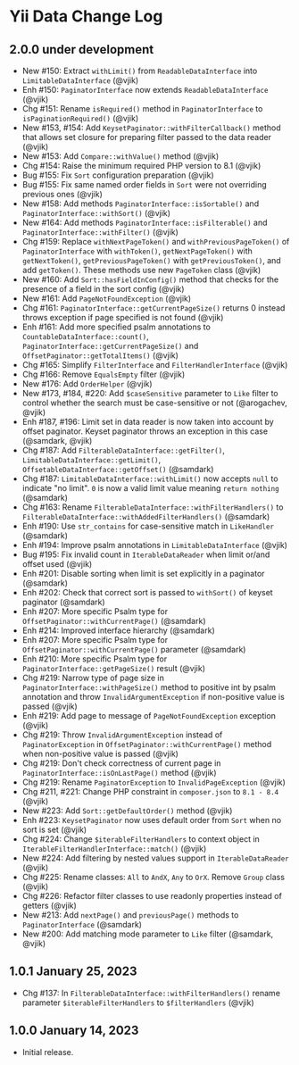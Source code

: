 # Yii Data Change Log

## 2.0.0 under development

- New #150: Extract `withLimit()` from `ReadableDataInterface` into `LimitableDataInterface` (@vjik)
- Enh #150: `PaginatorInterface` now extends `ReadableDataInterface` (@vjik)
- Chg #151: Rename `isRequired()` method in `PaginatorInterface` to `isPaginationRequired()` (@vjik)
- New #153, #154: Add `KeysetPaginator::withFilterCallback()` method that allows set closure for preparing filter passed to
  the data reader (@vjik)
- New #153: Add `Compare::withValue()` method (@vjik)
- Chg #154: Raise the minimum required PHP version to 8.1 (@vjik)
- Bug #155: Fix `Sort` configuration preparation (@vjik)
- Bug #155: Fix same named order fields in `Sort` were not overriding previous ones (@vjik)
- New #158: Add methods `PaginatorInterface::isSortable()` and `PaginatorInterface::withSort()` (@vjik)
- New #164: Add methods `PaginatorInterface::isFilterable()` and `PaginatorInterface::withFilter()` (@vjik)
- Chg #159: Replace `withNextPageToken()` and `withPreviousPageToken()` of `PaginatorInterface` with `withToken()`,
  `getNextPageToken()` with `getNextToken()`, `getPreviousPageToken()` with `getPreviousToken()`, and add `getToken()`.
  These methods use new `PageToken` class (@vjik)
- New #160: Add `Sort::hasFieldInConfig()` method that checks for the presence of a field in the sort config (@vjik)
- New #161: Add `PageNotFoundException` (@vjik)
- Chg #161: `PaginatorInterface::getCurrentPageSize()` returns 0 instead throws exception if page specified is 
  not found (@vjik)
- Enh #161: Add more specified psalm annotations to `CountableDataInterface::count()`,
  `PaginatorInterface::getCurrentPageSize()` and `OffsetPaginator::getTotalItems()` (@vjik)
- Chg #165: Simplify `FilterInterface` and `FilterHandlerInterface` (@vjik)
- Chg #166: Remove `EqualsEmpty` filter (@vjik)
- New #176: Add `OrderHelper` (@vjik)
- New #173, #184, #220: Add `$caseSensitive` parameter to `Like` filter to control whether the search must be 
  case-sensitive or not (@arogachev, @vjik)
- Enh #187, #196: Limit set in data reader is now taken into account by offset paginator. Keyset paginator throws
  an exception in this case (@samdark, @vjik)
- Chg #187: Add `FilterableDataInterface::getFilter()`, `LimitableDataInterface::getLimit()`,
  `OffsetableDataInterface::getOffset()` (@samdark)
- Chg #187: `LimitableDataInterface::withLimit()` now accepts `null` to indicate "no limit". `0` is now a valid limit
  value meaning `return nothing` (@samdark)
- Chg #163: Rename `FilterableDataInterface::withFilterHandlers()` to `FilterableDataInterface::withAddedFilterHandlers()` (@samdark)
- Enh #190: Use `str_contains` for case-sensitive match in `LikeHandler` (@samdark)
- Enh #194: Improve psalm annotations in `LimitableDataInterface` (@vjik)
- Bug #195: Fix invalid count in `IterableDataReader` when limit or/and offset used (@vjik)
- Enh #201: Disable sorting when limit is set explicitly in a paginator (@samdark)
- Enh #202: Check that correct sort is passed to `withSort()` of keyset paginator (@samdark)
- Enh #207: More specific Psalm type for `OffsetPaginator::withCurrentPage()` (@samdark)
- Enh #214: Improved interface hierarchy (@samdark)
- Enh #207: More specific Psalm type for `OffsetPaginator::withCurrentPage()` parameter (@samdark)
- Enh #210: More specific Psalm type for `PaginatorInterface::getPageSize()` result (@vjik)
- Chg #219: Narrow type of page size in `PaginatorInterface::withPageSize()` method to positive int by psalm
  annotation and throw `InvalidArgumentException` if non-positive value is passed (@vjik)
- Enh #219: Add page to message of `PageNotFoundException` exception (@vjik)
- Chg #219: Throw `InvalidArgumentException` instead of `PaginatorException` in `OffsetPaginator::withCurrentPage()`
  method when non-positive value is passed (@vjik)
- Chg #219: Don't check correctness of current page in `PaginatorInterface::isOnLastPage()` method (@vjik)
- Chg #219: Rename `PaginatorException` to `InvalidPageException` (@vjik)
- Chg #211, #221: Change PHP constraint in `composer.json` to `8.1 - 8.4` (@vjik)
- New #223: Add `Sort::getDefaultOrder()` method (@vjik)
- Enh #223: `KeysetPaginator` now uses default order from `Sort` when no sort is set (@vjik)
- Chg #224: Change `$iterableFilterHandlers` to context object in `IterableFilterHandlerInterface::match()` (@vjik)
- New #224: Add filtering by nested values support in `IterableDataReader` (@vjik)
- Chg #225: Rename classes: `All` to `AndX`, `Any` to `OrX`. Remove `Group` class (@vjik)
- Chg #226: Refactor filter classes to use readonly properties instead of getters (@vjik)
- New #213: Add `nextPage()` and `previousPage()` methods to `PaginatorInterface` (@samdark)
- New #200: Add matching mode parameter to `Like` filter (@samdark, @vjik)

## 1.0.1 January 25, 2023

- Chg #137: In `FilterableDataInterface::withFilterHandlers()` rename parameter `$iterableFilterHandlers` to
  `$filterHandlers` (@vjik)

## 1.0.0 January 14, 2023

- Initial release.

